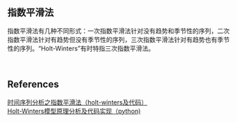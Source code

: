 ## 指数平滑法
指数平滑法有几种不同形式：一次指数平滑法针对没有趋势和季节性的序列，二次指数平滑法针对有趋势但没有季节性的序列，三次指数平滑法针对有趋势也有季节性的序列。“Holt-Winters”有时特指三次指数平滑法。

&nbsp;
## References
[时间序列分析之指数平滑法（holt-winters及代码）](https://zhuanlan.zhihu.com/p/43353740)  
[Holt-Winters模型原理分析及代码实现（python)](https://blog.csdn.net/u010665216/article/details/78051192?locationNum=11&fps=1)
